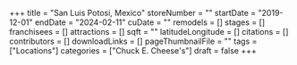 +++
title = "San Luis Potosi, Mexico"
storeNumber = ""
startDate = "2019-12-01"
endDate = "2024-02-11"
cuDate = ""
remodels = []
stages = []
franchisees = []
attractions = []
sqft = ""
latitudeLongitude = []
citations = []
contributors = []
downloadLinks = []
pageThumbnailFile = ""
tags = ["Locations"]
categories = ["Chuck E. Cheese's"]
draft = false
+++
